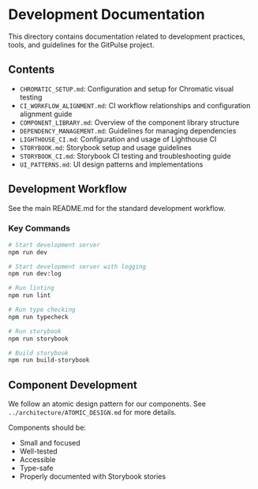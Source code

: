 # Development Documentation

This directory contains documentation related to development practices, tools, and guidelines for the GitPulse project.

## Contents

- `CHROMATIC_SETUP.md`: Configuration and setup for Chromatic visual testing
- `CI_WORKFLOW_ALIGNMENT.md`: CI workflow relationships and configuration alignment guide
- `COMPONENT_LIBRARY.md`: Overview of the component library structure
- `DEPENDENCY_MANAGEMENT.md`: Guidelines for managing dependencies
- `LIGHTHOUSE_CI.md`: Configuration and usage of Lighthouse CI
- `STORYBOOK.md`: Storybook setup and usage guidelines
- `STORYBOOK_CI.md`: Storybook CI testing and troubleshooting guide
- `UI_PATTERNS.md`: UI design patterns and implementations

## Development Workflow

See the main README.md for the standard development workflow.

### Key Commands

```bash
# Start development server
npm run dev

# Start development server with logging
npm run dev:log

# Run linting
npm run lint

# Run type checking
npm run typecheck

# Run storybook
npm run storybook

# Build storybook
npm run build-storybook
```

## Component Development

We follow an atomic design pattern for our components. See `../architecture/ATOMIC_DESIGN.md` for more details.

Components should be:
- Small and focused
- Well-tested
- Accessible
- Type-safe
- Properly documented with Storybook stories